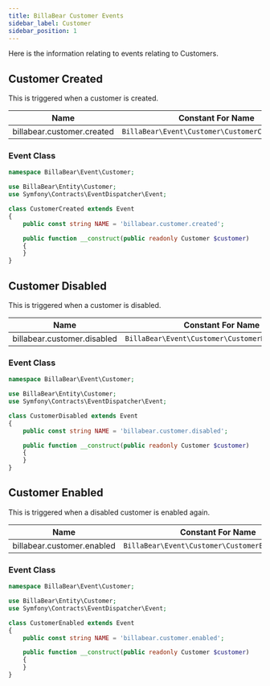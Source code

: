```yaml
---
title: BillaBear Customer Events
sidebar_label: Customer
sidebar_position: 1
---
```

Here is the information relating to events relating to Customers.

## Customer Created

This is triggered when a customer is created.

| Name | Constant For Name |
| --- | --- |
| billabear.customer.created | `BillaBear\Event\Customer\CustomerCreated::NAME` |

### Event Class

```php
namespace BillaBear\Event\Customer;

use BillaBear\Entity\Customer;
use Symfony\Contracts\EventDispatcher\Event;

class CustomerCreated extends Event
{
    public const string NAME = 'billabear.customer.created';

    public function __construct(public readonly Customer $customer)
    {
    }
}
```

## Customer Disabled

This is triggered when a customer is disabled.

| Name | Constant For Name |
| --- | --- |
| billabear.customer.disabled | `BillaBear\Event\Customer\CustomerDisabled::NAME` |

### Event Class

```php
namespace BillaBear\Event\Customer;

use BillaBear\Entity\Customer;
use Symfony\Contracts\EventDispatcher\Event;

class CustomerDisabled extends Event
{
    public const string NAME = 'billabear.customer.disabled';

    public function __construct(public readonly Customer $customer)
    {
    }
}
```

## Customer Enabled

This is triggered when a disabled customer is enabled again.

| Name | Constant For Name |
| --- | --- |
| billabear.customer.enabled | `BillaBear\Event\Customer\CustomerEnabled::NAME` |

### Event Class

```php
namespace BillaBear\Event\Customer;

use BillaBear\Entity\Customer;
use Symfony\Contracts\EventDispatcher\Event;

class CustomerEnabled extends Event
{
    public const string NAME = 'billabear.customer.enabled';

    public function __construct(public readonly Customer $customer)
    {
    }
}
```